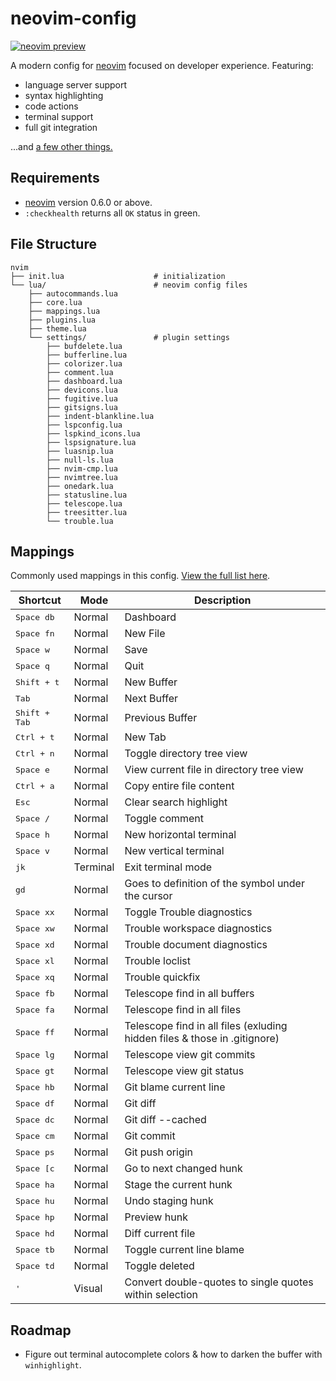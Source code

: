 # neovim-config

[![neovim preview](https://gateway.pinata.cloud/ipfs/QmamHwPGgpDQGRwvR7SVZXmScBxUv43nd6N4QjtUNPgwLK?preview=1 "neovim preview")](https://gateway.pinata.cloud/ipfs/QmamHwPGgpDQGRwvR7SVZXmScBxUv43nd6N4QjtUNPgwLK?preview=1)

A modern config for [neovim](https://neovim.io) focused on developer experience. Featuring:

- language server support
- syntax highlighting
- code actions
- terminal support
- full git integration

...and [a few other things.](https://github.com/ahashim/neovim-config/blob/main/lua/plugins.lua)

## Requirements

- [neovim](https://neovim.io) version 0.6.0 or above.
- `:checkhealth` returns all `OK` status in green.

## File Structure

    nvim
    ├── init.lua                    # initialization
    └── lua/                        # neovim config files
        ├── autocommands.lua
        ├── core.lua
        ├── mappings.lua
        ├── plugins.lua
        ├── theme.lua
        └── settings/               # plugin settings
            ├── bufdelete.lua
            ├── bufferline.lua
            ├── colorizer.lua
            ├── comment.lua
            ├── dashboard.lua
            ├── devicons.lua
            ├── fugitive.lua
            ├── gitsigns.lua
            ├── indent-blankline.lua
            ├── lspconfig.lua
            ├── lspkind_icons.lua
            ├── lspsignature.lua
            ├── luasnip.lua
            ├── null-ls.lua
            ├── nvim-cmp.lua
            ├── nvimtree.lua
            ├── onedark.lua
            ├── statusline.lua
            ├── telescope.lua
            ├── treesitter.lua
            └── trouble.lua

## Mappings

Commonly used mappings in this config. [View the full list here](https://github.com/ahashim/neovim-config/blob/main/lua/mappings.lua#L27).

| Shortcut               | Mode     | Description                                                               |
| ---------------------- | -------- | ------------------------------------------------------------------------- |
| <kbd>Space db</kbd>    | Normal   | Dashboard                                                                 |
| <kbd>Space fn</kbd>    | Normal   | New File                                                                  |
| <kbd>Space w</kbd>     | Normal   | Save                                                                      |
| <kbd>Space q</kbd>     | Normal   | Quit                                                                      |
| <kbd>Shift + t</kbd>   | Normal   | New Buffer                                                                |
| <kbd>Tab</kbd>         | Normal   | Next Buffer                                                               |
| <kbd>Shift + Tab</kbd> | Normal   | Previous Buffer                                                           |
| <kbd>Ctrl + t</kbd>    | Normal   | New Tab                                                                   |
| <kbd>Ctrl + n</kbd>    | Normal   | Toggle directory tree view                                                |
| <kbd>Space e</kbd>     | Normal   | View current file in directory tree view                                  |
| <kbd>Ctrl + a</kbd>    | Normal   | Copy entire file content                                                  |
| <kbd>Esc</kbd>         | Normal   | Clear search highlight                                                    |
| <kbd>Space /</kbd>     | Normal   | Toggle comment                                                            |
| <kbd>Space h</kbd>     | Normal   | New horizontal terminal                                                   |
| <kbd>Space v</kbd>     | Normal   | New vertical terminal                                                     |
| <kbd>jk</kbd>          | Terminal | Exit terminal mode                                                        |
| <kbd>gd</kbd>          | Normal   | Goes to definition of the symbol under the cursor                         |
| <kbd>Space xx</kbd>    | Normal   | Toggle Trouble diagnostics                                                |
| <kbd>Space xw</kbd>    | Normal   | Trouble workspace diagnostics                                             |
| <kbd>Space xd</kbd>    | Normal   | Trouble document diagnostics                                              |
| <kbd>Space xl</kbd>    | Normal   | Trouble loclist                                                           |
| <kbd>Space xq</kbd>    | Normal   | Trouble quickfix                                                          |
| <kbd>Space fb</kbd>    | Normal   | Telescope find in all buffers                                             |
| <kbd>Space fa</kbd>    | Normal   | Telescope find in all files                                               |
| <kbd>Space ff</kbd>    | Normal   | Telescope find in all files (exluding hidden files & those in .gitignore) |
| <kbd>Space lg</kbd>    | Normal   | Telescope view git commits                                                |
| <kbd>Space gt</kbd>    | Normal   | Telescope view git status                                                 |
| <kbd>Space hb</kbd>    | Normal   | Git blame current line                                                    |
| <kbd>Space df</kbd>    | Normal   | Git diff                                                                  |
| <kbd>Space dc</kbd>    | Normal   | Git diff --cached                                                         |
| <kbd>Space cm</kbd>    | Normal   | Git commit                                                                |
| <kbd>Space ps</kbd>    | Normal   | Git push origin                                                           |
| <kbd>Space \[c</kbd>   | Normal   | Go to next changed hunk                                                   |
| <kbd>Space ha</kbd>    | Normal   | Stage the current hunk                                                    |
| <kbd>Space hu</kbd>    | Normal   | Undo staging hunk                                                         |
| <kbd>Space hp</kbd>    | Normal   | Preview hunk                                                              |
| <kbd>Space hd</kbd>    | Normal   | Diff current file                                                         |
| <kbd>Space tb</kbd>    | Normal   | Toggle current line blame                                                 |
| <kbd>Space td</kbd>    | Normal   | Toggle deleted                                                            |
| <kbd>'</kbd>           | Visual   | Convert double-quotes to single quotes within selection                   |

## Roadmap

- Figure out terminal autocomplete colors & how to darken the buffer with `winhighlight`.
